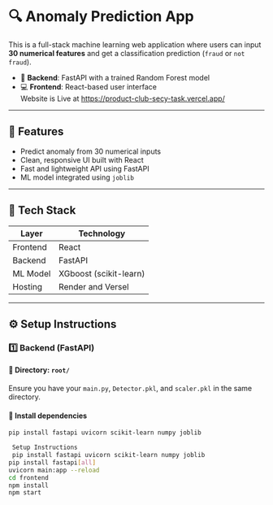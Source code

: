 # 🔍 Anomaly Prediction App

This is a full-stack machine learning web application where users can input **30 numerical features** and get a classification prediction (`fraud` or `not fraud`).

- 🧠 **Backend**: FastAPI with a trained Random Forest model  
- 💻 **Frontend**: React-based user interface  
Website is Live at https://product-club-secy-task.vercel.app/
---

## 🚀 Features

- Predict anomaly from 30 numerical inputs
- Clean, responsive UI built with React
- Fast and lightweight API using FastAPI
- ML model integrated using `joblib`

---

## 🧰 Tech Stack

| Layer     | Technology         |
|-----------|--------------------|
| Frontend  | React              |
| Backend   | FastAPI            |
| ML Model  | XGboost (scikit-learn) |
| Hosting   | Render and Versel |

---

## ⚙️ Setup Instructions

### 1️⃣ Backend (FastAPI)

#### 📁 Directory: `root/`  
Ensure you have your `main.py`, `Detector.pkl`, and `scaler.pkl` in the same directory.

#### 🔧 Install dependencies

```bash
pip install fastapi uvicorn scikit-learn numpy joblib

 Setup Instructions
 pip install fastapi uvicorn scikit-learn numpy joblib
pip install fastapi[all]
uvicorn main:app --reload
cd frontend
npm install
npm start
